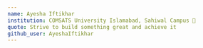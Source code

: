 ```yaml
---
name: Ayesha Iftikhar 
institution: COMSATS University Islamabad, Sahiwal Campus 🚩 
quote: Strive to build something great and achieve it
github_user: AyeshaIftikhar
---
```


